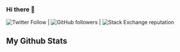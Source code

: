 ### Hi there 👋   
      
<!--
**Crispus-n/Crispus-n** is a ✨ _special_ ✨ repository because its `README.md` (this file) appears on your GitHub profile.

Here are some ideas to get you started:

- 🔭 I’m currently working on ...
- 🌱 I’m currently learning ...
- 👯 I’m looking to collaborate on ...
- 🤔 I’m looking for help with ...
- 💬 Ask me about ...
- 📫 How to reach me: ...
- 😄 Pronouns: ...
- ⚡ Fun fact: ...
-->

![Twitter Follow](https://img.shields.io/twitter/follow/engineer250?style=social) | ![GitHub followers](https://img.shields.io/github/followers/Crispus-n?style=social) | ![Stack Exchange reputation](https://img.shields.io/stackexchange/stackoverflow/r/7818605)

## My Github Stats



